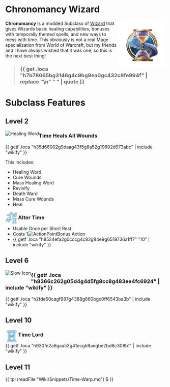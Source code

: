 # Chronomancy Wizard

<img align="right" alt="Chronomancy Wizard Class Icon" height="150" src="images/ClassIcons/Chronomancy.png" />

**Chronomancy** is a modded Subclass of [Wizard](https://bg3.wiki/wiki/Wizard) that gives Wizards basic healing capabilities, bonuses with temporally themed spells, and new ways to mess with time. This obviously is not a real Mage specialization from World of Warcraft, but my friends and I have always wished that it was one, so this is the next best thing!

<h3>

> {{ get .loca "h7b78065bg3146g4c9bg9ea0gc432c8fe994f" | replace "\n" "  " | quote }}

</h3>

# Subclass Features

## Level 2

<img src="https://bg3.wiki/w/images/e/ef/Healing_Word_Icon.webp" height="40" align="left" alt="Healing Word" />

### Time Heals All Wounds

{{ getf .loca "h35d66002g9daag43f5g8a52g19602d973abc"  | include "wikify" }}

This includes:
- Healing Word
- Cure Wounds
- Mass Healing Word
- Revivify
- Death Ward
- Mass Cure Wounds
- Heal

<img src="images/ControllerIcons/skills_png/Spell_Wizard_AlterTime.png" height="40" align="left" alt="Alter Time Icon" />

### Alter Time
- Usable Once per Short Rest
- Costs 1<img src="https://bg3.wiki/w/images/c/c9/Bonus_Action_Icon.png" height="25" align="top" alt="ActionPoint" />Bonus Action
- {{ getf .loca "h8524efa2g0cccg4c82g84e9g6519736a1ff7" "10" | include "wikify" }}


## Level 6

<img src="https://bg3.wiki/w/images/b/be/Slow_Icon.webp" height="40" align="left" alt="Slow Icon" />

### {{ getf .loca "h8366c262g05d4g4d5fg8cc8g483ee4fc6924"  | include "wikify" }}

{{ getf .loca "h2fde50cagf987g4388g860bgc0ff6543ba3b"  | include "wikify" }}


## Level 10

<img src="images/ControllerIcons/skills_png/PassiveFeature_Wizard_TimeLord.png" height="40" align="left" alt="Time Lord Icon" />

### Time Lord

{{ getf .loca "h930fe2a6gaa53g41ecgb9aegbe2bd8c308b1"  | include "wikify" }}


## Level 11

{{ tpl (readFile "Wiki/Snippets/Time-Warp.md") $ }}